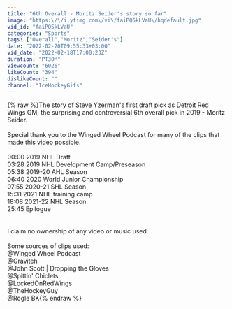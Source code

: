 ```yaml
---
title: "6th Overall - Moritz Seider's story so far"
image: "https:\/\/i.ytimg.com\/vi\/faiPQ5kLVaU\/hqdefault.jpg"
vid_id: "faiPQ5kLVaU"
categories: "Sports"
tags: ["Overall","Moritz","Seider's"]
date: "2022-02-20T09:55:33+03:00"
vid_date: "2022-02-18T17:00:23Z"
duration: "PT30M"
viewcount: "6026"
likeCount: "394"
dislikeCount: ""
channel: "IceHockeyGifs"
---
```

{% raw %}The story of Steve Yzerman's first draft pick as Detroit Red Wings GM, the surprising and controversial 6th overall pick in 2019 - Moritz Seider. <br /><br />Special thank you to the Winged Wheel Podcast for many of the clips that made this video possible. <br /><br />00:00 2019 NHL Draft<br />03:28 2019 NHL Development Camp/Preseason<br />05:38 2019-20 AHL Season<br />06:40 2020 World Junior Championship<br />07:55 2020-21 SHL Season<br />15:31 2021 NHL training camp<br />18:08 2021-22 NHL Season<br />25:45 Epilogue<br /><br /><br />I claim no ownership of any video or music used. <br /><br />Some sources of clips used: <br />@Winged Wheel Podcast <br />@Graviteh <br />@John Scott | Dropping the Gloves <br />@Spittin' Chiclets <br />@LockedOnRedWings<br />@TheHockeyGuy<br />@Rögle BK{% endraw %}

